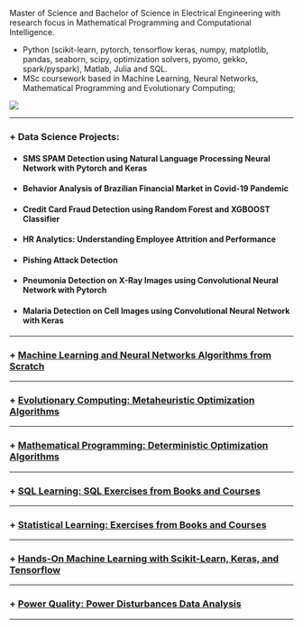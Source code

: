 Master of Science and Bachelor of Science in Electrical Engineering  with research focus in  Mathematical Programming and Computational Intelligence.

- Python (scikit-learn, pytorch, tensorflow keras, numpy, matplotlib, pandas, seaborn, scipy, optimization solvers, pyomo, gekko, spark/pyspark), Matlab, Julia and SQL.
- MSc coursework based in Machine Learning, Neural Networks, Mathematical Programming and Evolutionary Computing;


[<img src="https://img.shields.io/badge/linkedin-%230077B5.svg?&style=for-the-badge&logo=linkedin&logoColor=white" />](https://www.linkedin.com/in/engrafaelpavan/) 

-------------

### + Data Science Projects:

  - #### SMS SPAM Detection using Natural Language Processing Neural Network with Pytorch and Keras
  - #### Behavior Analysis of Brazilian Financial Market in Covid-19 Pandemic 
  - #### Credit Card Fraud Detection using Random Forest and XGBOOST Classifier
  - #### HR Analytics: Understanding Employee Attrition and Performance
  - #### Pishing Attack Detection
  - #### Pneumonia Detection on X-Ray Images using Convolutional Neural Network with Pytorch
  - #### Malaria Detection on Cell Images using Convolutional Neural Network with Keras
  --------

### + [Machine Learning and Neural Networks Algorithms from Scratch](https://github.com/rafaelpavan95/MSc_MachineLearning_DataMining)

----

### + [Evolutionary Computing: Metaheuristic Optimization Algorithms](https://github.com/rafaelpavan95/Metaheuristic_Optimization)

----

### + [Mathematical Programming: Deterministic Optimization Algorithms](https://github.com/rafaelpavan95/Optimization_Algorithms)
-----

### + [SQL Learning: SQL Exercises from Books and Courses](https://github.com/rafaelpavan95/SQL_Learning)
-----

### + [Statistical Learning: Exercises from Books and Courses](https://github.com/rafaelpavan95/statistical_learning)
----

### + [Hands-On Machine Learning with Scikit-Learn, Keras, and Tensorflow](https://github.com/rafaelpavan95/Hands_On_Machine_Learning)
----

### + [Power Quality: Power Disturbances Data Analysis](https://github.com/rafaelpavan95/Power_Quality)
----
